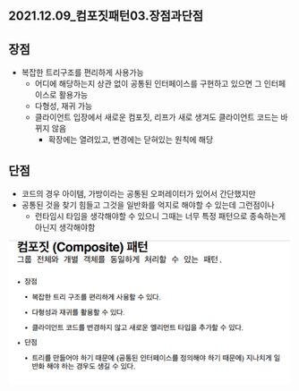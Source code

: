 ## 2021.12.09_컴포짓패턴03.장점과단점

## 장점

- 복잡한 트리구조를 편리하게 사용가능
  - 어디에 해당하는지 상관 없이 공통된 인터페이스를 구현하고 있으면 그 인터페이스로 활용가능
  - 다형성, 재귀 가능
  - 클라이언트 입장에서 새로운 컴포짓, 리프가 새로 생겨도 클라이언트 코드는 바뀌지 않음
    - 확장에는 열려있고, 변경에는 닫혀있는 원칙에 해당

## 단점

- 코드의 경우 아이템, 가방이라는 공통된 오퍼레이터가 있어서 간단했지만
- 공통된 것을 찾기 힘들고 그것을 일반화를 억지로 해야할 수 있는데 그런점이나
  - 런타임시 타임을 생각해야할 수 있으니 그때는 너무 특정 패턴으로 종속하는게 아닌지 생각해야함

![image-20211209212803758](2021.12.09_컴포짓패턴03.장점과단점.assets/image-20211209212803758.png)